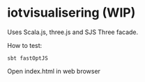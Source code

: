 # iotvisualisering (WIP)

Uses Scala.js, three.js and SJS Three facade.

How to test:

`sbt fastOptJS`

Open index.html in web browser
